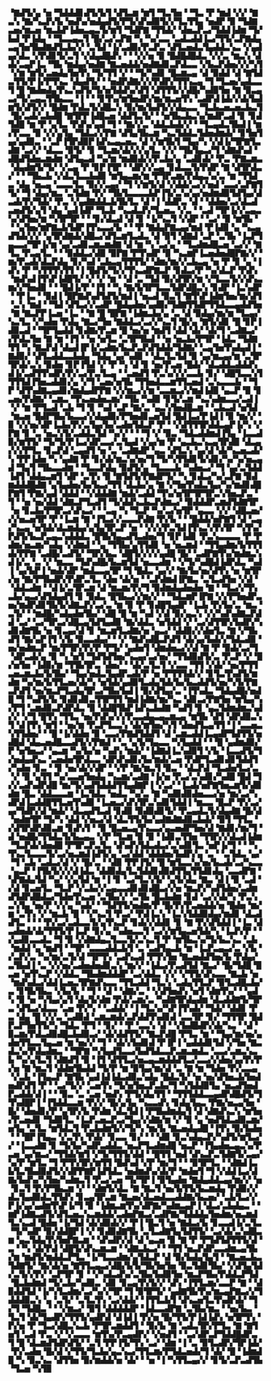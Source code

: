 ▝▇▟▜▞▄▝▅▝▜▟▟▟▊▟▜▞▙▜▝▟▜▃▆▝▆▜▝▜▃▜▅▝▝▜▃▝▛▝▆▟▝▞▞▝▇▃▚▝▇▞▚▃▛▞▙▝▅▟▚▞▅▟▄▟▜▞▛▜▞▟▚▟▉▜▞▞▜▃▜▜▄▝▅▟▛▝▉▝▜▟▇▃▅▞▆▃▅▝▆▃▙▛▐▟▅▃▄▃▜▞▆▜▝▜▟▛▇▝▜▜▟▞▝▟▅▃▛▃▞▜▟▟▐▟▆▝▜▞▙▟▝▛▐▟▄▝▝▜▃▃▄▃▜▝█▞▃▞▃▛▇▝▚▝▚▞▃▃▝▃▟▃▟▟▐▃▞▜▜▞▃▛▇▟▄▃▄▜▅▜▙▟▇▟▜▃▙▞▞▝▃▜▟▝▐▞▃▟▉▞▛▃▛▃▝▟▜▃▅▟▃▜▄▟▟▃▚▃▝▞▄▟▄▞▟▃▝▞▛▟▊▜▞▃▜▝▞▟▄▟█▟▚▝▝▝▞▞▅▝▉▝█▟█▟█▟▃▝▞▞▃▝▆▃▚▝▟▟▞▃▄▛▐▃▝▜▙▝▆▟▄▞▅▟▇▝▇▃▅▟▟▞▅▟▇▟▊▃▛▟▃▃▝▞▙▃▛▟▅▞▞▞▚▜▝▞▆▝▆▜▞▃▅▟▄▜▅▜▚▝▜▞▜▜▝▞▝▝▜▞▚▟▊▝█▃▆▃▄▝▟▝▉▟▟▝▟▝▇▜▟▃▜▜▞▛▐▞▛▜▚▃▝▟▄▟▜▞▝▝▅▟▛▟▇▞▞▞▛▟▛▞▜▜▚▃▄▝▜▝▜▃▅▞▄▟▃▃▜▝█▝▇▟▅▟▄▜▚▃▚▟▜▞▜▞▅▜▟▟▚▞▟▜▝▟▜▜▜▞▞▟█▞▚▟▉▜▅▝▇▝▉▃▄▃▞▜▞▃▄▃▜▜▙▃▃▝▐▝▝▝▊▜▚▞▆▜▅▟▛▞▆▞▆▃▅▜▚▝▃▟▛▟▐▟▞▞▟▞▙▟▆▜▞▟▜▞▞▝█▟▆▝▛▟▃▜▞▟█▃▚▝▉▞▆▞▙▟▜▞▞▟▄▃▃▝▜▃▙▃▅▃▅▃▙▃▜▝█▞▃▟▞▃▙▟█▝▇▜▛▛▐▟█▃▅▝▟▟▜▃▜▞▝▝▅▜▙▃▙▃▚▞▆▟▛▃▟▝▊▝▊▟▜▟█▝▆▝▛▝▄▜▃▝▛▟▚▞▄▟▝▜▝▝▇▞▞▃▝▟▟▃▙▟▞▞▝▝▜▃▄▟▃▜▙▟▐▝▆▞▛▃▃▝▉▝▞▞▄▜▄▝▜▟▃▞▞▛▇▝▟▜▄▜▙▃▆▝▚▃▜▟▟▃▜▟▅▟▆▟▞▝▊▜▅▜▄▞▄▟▉▃▝▝▃▛▐▜▛▟▉▛▐▟▚▃▄▃▅▃▝▟▝▞▆▜▙▜▝▜▄▞▚▝▞▟▐▞▜▛▇▜▃▟▇▝▃▞▞▝▟▃▃▝▉▜▞▝▊▝▜▃▆▞▟▞▞▞▄▜▃▝▞▞▝▜▙▜▄▃▞▜▝▟▇▟▚▟▝▟█▟▜▟▅▃▆▟▆▝▟▜▄▃▟▝▚▞▆▝▆▟▉▟▞▞▛▃▙▞▄▝▃▟▊▟▞▝▛▃▝▛▇▃▆▃▝▟▄▟▆▜▞▜▞▝▞▃▄▝▛▝▊▛▐▜▛▝▝▟▛▞▞▃▄▝▊▟▃▃▜▞▛▟▛▝▇▝▟▜▛▟▃▞▝▝▝▜▙▃▙▝▞▟▃▜▃▃▙▟▉▝▆▜▄▃▆▞▆▝▛▜▛▃▆▞▛▟▄▃▚▞▃▝▆▝▜▜▟▃▝▟▄▝▅▃▄▝▃▃▃▜▃▝▉▞▞▃▄▞▝▜▝▞▆▜▞▟▝▞▟▟▞▃▞▞▅▟▝▃▃▞▃▛▇▜▜▞▝▜▝▟▄▞▆▃▝▃▜▟▆▝▛▞▝▜▙▜▃▃▃▃▙▛▐▜▞▃▚▞▄▞▅▟▆▟▉▜▟▜▄▞▟▃▟▞▛▞▜▟▞▝▛▃▝▞▄▟▇▟▟▃▙▜▙▜▃▝▟▝▐▝▟▟▛▃▝▟▝▝▟▟▅▞▃▞▟▃▟▃▅▟▜▞▄▜▝▟▄▝▄▟▐▟▛▝▜▃▙▝▚▃▟▃▛▞▜▃▅▃▝▞▃▝▝▃▟▝▜▛▐▞▞▃▄▃▚▞▟▜▅▞▆▝▚▜▛▜▛▝▝▝▊▞▟▃▟▝▟▝▊▝▐▞▚▃▜▝▞▟▛▝▝▃▞▝▉▝▆▜▙▝▝▝▄▜▅▞▆▛▇▃▙▜▟▛▐▜▚▃▃▞▙▝▝▝▛▝▇▟▄▛▇▃▄▞▆▟▝▛▐▟▉▝▄▝▚▃▄▟▜▟▞▞▞▝▄▜▛▟▇▟▞▟█▃▞▟▜▃▆▜▃▟▃▝▟▝▉▜▝▟▇▟▝▃▛▝▃▜▙▝▐▃▛▜▄▃▃▞▜▛▐▞▆▝▄▞▃▟▊▃▆▃▆▟▇▝▟▝▆▝▚▝▃▞▄▝▝▜▃▟▆▟█▃▅▝▃▞▞▝▇▜▃▝▛▃▄▜▃▝▝▝▉▟▟▃▞▟▉▝▉▛▇▝▛▜▚▟▛▝▉▝▚▃▆▛▐▃▅▟▅▟█▛▇▞▞▝▆▞▛▃▟▞▟▃▛▟▄▝▊▞▚▟▝▃▙▃▄▜▜▜▜▞▝▟▆▞▆▞▞▃▙▃▄▝▅▝▛▝▊▝▄▝▐▟▚▝▛▝▚▜▜▜▚▜▜▝▐▝█▟▜▞▜▞▞▜▚▃▟▛▇▃▛▝▊▟▃▞▛▝▚▞▟▃▛▝▛▟▚▝▆▟▚▟▐▜▚▛▐▟█▜▞▝▞▝▞▝▆▝▝▟▝▃▝▜▟▝▉▞▟▜▛▞▆▝▞▜▃▃▜▞▞▟▚▃▆▞▞▜▅▟▉▝▝▝█▟▐▞▛▝▐▜▝▝▚▝▇▞▙▜▛▜▃▃▜▟▛▟█▃▚▝▊▟▛▝▐▃▚▟▛▝▝▛▐▃▝▝▉▟▐▝█▛▇▟▚▟▜▟▜▞▆▟▐▝▅▃▟▝▉▃▜▝▇▜▚▛▐▟▆▜▅▞▆▞▟▜▝▃▚▝▆▟▝▝▜▟▝▟▜▃▞▞▃▟▛▝█▟▄▟▅▞▄▟▉▞▜▟▇▜▜▟▛▜▜▟▃▃▄▟▟▜▅▝▇▝▇▃▛▛▐▃▅▝▐▃▝▝▇▝█▝█▛▇▝▐▟▆▃▙▞▄▝▃▝▟▝▉▟▄▞▆▞▆▝▜▃▄▞▚▃▜▃▝▞▚▟▅▝▛▟▄▝▇▃▞▜▅▝▇▟▟▃▞▃▞▞▚▃▜▝█▞▄▝▇▜▞▟▊▝█▝▊▛▐▟▉▃▟▝▝▜▛▜▄▟▟▝▊▟▇▞▛▃▆▝█▝▅▞▅▝▆▟▜▝▟▟▝▟▞▝▟▞▜▝▃▟▇▃▞▞▛▟▃▜▅▝▇▝▆▝▐▜▝▝▅▝▅▜▃▝▃▜▛▜▙▟▝▝▅▝▅▃▙▞▛▜▛▝▐▟▃▝▜▟▇▜▜▝▚▝▇▃▛▟▝▟▄▟▐▛▐▞▃▟▆▞▙▃▛▃▛▟▜▟▟▞▜▟▇▞▝▃▄▜▅▜▚▟▄▟▐▝▇▟▉▞▝▟▜▃▟▟▃▃▙▟▄▝▜▟▄▝▄▞▚▟▉▝▝▟▃▜▃▜▟▝▉▝▄▞▆▃▄▞▆▝▃▜▛▜▛▟▞▃▚▝▉▟▅▝▊▛▐▜▟▝▞▝▛▝▚▝▟▝▊▝▅▞▛▃▅▝█▟▞▝▟▃▟▟▃▟▟▟▚▟▐▞▃▟▜▜▚▟▛▞▛▞▃▞▛▃▜▃▄▝▝▃▅▟▜▝▛▃▚▞▞▞▃▃▙▝▊▞▝▟█▜▃▃▚▜▜▜▜▟▐▜▅▃▟▟▊▞▄▝▞▜▝▃▅▞▅▜▙▝▜▜▅▟▃▃▆▜▜▃▅▟▝▃▚▃▃▃▙▝▝▜▛▝▟▜▚▟▇▃▄▟▊▞▆▟▄▟▛▛▇▝▞▞▆▃▞▞▆▝▃▃▆▃▞▞▆▟▐▟▉▝▄▃▛▝▉▝▊▃▅▞▛▟▇▞▝▃▆▃▝▜▚▃▅▟▅▃▆▞▝▜▙▝▚▟▉▝▊▜▞▃▆▝▚▃▚▟▆▃▃▞▃▟▐▝▞▝▆▝▛▜▃▟▝▃▙▝▜▝▊▝▚▟▝▃▛▝▇▞▃▝▄▃▚▜▅▟█▃▆▝▝▃▙▃▟▝▅▜▟▝▆▃▅▝█▟▛▜▙▞▙▃▃▞▞▟▄▟▉▞▛▜▅▟▊▃▅▜▟▝█▟▐▃▞▛▐▟▐▝▉▝▆▞▞▝▉▝▞▞▅▞▟▛▐▃▙▞▛▞▃▜▄▞▙▞▃▟▅▜▟▃▛▝▛▝▝▞▟▜▜▜▛▟▟▃▄▛▐▞▚▝▞▛▇▝▊▝▃▝▅▃▚▜▞▃▟▟▃▜▟▝▚▞▞▝▝▝▜▝▞▝▉▃▝▜▟▃▟▟▆▟▐▜▄▝▐▃▃▟▉▞▆▜▜▞▝▜▞▜▞▛▐▃▞▟▛▃▃▞▃▜▄▟▝▞▄▞▆▝▛▝▄▃▙▃▚▃▄▜▛▟▉▝▟▃▄▞▞▞▛▜▃▝▊▃▛▟▝▃▄▟▜▝▅▝▃▝▃▟▇▟▛▝▄▃▝▟▜▃▚▝▄▞▟▝▟▞▚▃▅▃▟▞▚▝▛▛▐▟▅▝▚▝▄▟▇▝▛▝▊▞▟▞▆▃▚▞▅▞▜▝▜▞▚▜▜▟▊▜▞▟▊▞▚▞▚▞▅▃▄▟▝▜▄▜▝▜▙▃▃▟▆▝▝▜▃▃▛▟▄▝▉▟▜▞▄▝▜▃▃▃▙▝▚▟▅▃▞▝▜▝▄▞▃▜▟▟▐▟▜▝▟▟▄▃▆▜▝▟▛▝▃▜▚▝▉▝▇▜▟▜▞▛▇▟▛▜▞▝▚▝▊▟▃▞▚▞▃▛▇▝▉▟▆▟▟▟█▟▇▝▄▜▄▟▅▞▙▞▙▃▞▜▜▝▟▃▙▞▄▝▇▝▞▜▅▜▚▟▃▜▄▞▚▞▆▟▊▟█▛▇▜▝▛▇▞▄▟▝▟▟▟▝▝▞▟▟▟▇▝▆▟▞▃▟▟▝▜▚▞▅▜▛▜▛▜▛▃▚▜▅▃▛▃▝▜▝▝▅▝▅▞▟▟▝▟▇▃▛▜▃▟▜▝▜▞▟▟▚▃▙▃▛▟▆▃▞▝▉▟▟▟▛▃▆▟▜▟▇▜▛▝▅▝▊▃▙▞▛▜▛▃▞▟▚▃▞▝▝▃▄▝▚▝▜▃▛▝▚▞▃▞▅▜▛▝▄▃▃▝▞▞▝▟█▃▅▞▞▞▅▃▅▜▛▝▛▝▐▃▆▝▇▝▐▜▃▞▞▃▃▃▛▟▇▝▛▞▙▝▝▝█▟▟▞▅▛▇▜▝▟▝▃▄▞▚▃▄▝▅▜▟▞▟▃▆▟▄▞▄▜▄▜▛▃▛▝▅▝▝▞▞▞▛▃▜▟▐▜▚▃▚▜▚▜▛▝▚▜▚▞▛▟▜▞▙▃▛▃▄▃▚▟▟▟▃▝█▜▙▜▄▃▟▜▃▟▅▞▜▝▊▛▐▟▊▝▛▃▚▃▃▃▃▝▛▝▛▟▆▞▅▃▆▞▚▟▄▝▞▟▆▟▝▝▄▝▜▜▙▞▄▜▜▟▊▝▅▝▅▃▆▟▝▝▜▜▄▟▆▞▙▜▜▜▟▞▛▛▇▝▃▟█▞▃▟▜▞▝▜▛▞▙▃▝▟█▜▞▞▞▞▄▟█▝█▞▝▃▟▛▇▜▚▞▆▟▆▃▚▟▐▞▃▝▃▝▞▝▆▃▃▝▜▟▚▟█▞▙▃▆▜▟▝▅▃▃▟▆▝▝▞▜▞▚▟█▟▐▟▛▟▃▝▚▟▐▝▄▞▙▛▐▝▅▟▞▟▛▝▆▟▃▃▄▜▛▝▜▝█▟▃▝▄▞▞▝▇▞▙▞▅▞▟▜▚▝▅▝▆▜▛▞▅▝▇▞▛▜▙▟▛▞▛▟▛▃▜▃▝▟▅▝▟▞▅▝▝▃▛▟▆▟▐▛▇▃▝▃▜▃▟▜▅▝▞▟▝▝▟▟▃▟▆▝▝▟▐▞▃▜▛▃▆▝▟▝▆▃▆▞▛▞▜▝▉▟▆▟▄▟▅▟▅▝▇▝▝▜▃▞▞▜▚▃▙▞▄▃▞▟▜▟▄▟▜▝▊▝▉▟▃▝█▜▙▃▞▞▆▞▞▝▝▜▟▃▆▛▐▛▇▝▞▞▛▜▅▟▛▃▅▞▆▟▛▟▊▜▙▜▞▟▇▃▛▞▃▞▃▝▆▝▉▝▛▝▊▟█▜▄▟▛▝▐▃▙▝▛▞▙▞▃▝▆▃▝▃▜▞▝▝▆▟█▞▚▟▄▟▅▜▙▞▝▟█▝█▝▆▝▚▟▝▞▟▝▉▞▄▃▚▝▞▞▚▟▚▟▇▃▛▟▟▝▃▞▝▃▞▜▛▃▞▟█▃▄▜▟▜▄▟▉▝▇▞▟▟▃▝▅▜▟▟▝▞▝▃▞▟▜▜▛▞▙▟▛▞▚▟▊▟▇▜▙▝▅▝▊▃▄▞▟▝▊▝▆▃▆▜▃▟▇▞▅▝▄▃▞▝▟▟▉▞▞▟▅▜▃▝▇▝▞▜▙▟▜▝▇▞▄▛▐▜▝▞▙▝▉▃▃▟▄▞▝▝▞▝▇▟▚▟█▃▛▟▜▝▟▞▄▞▙▟▞▞▜▟▃▟▉▝▅▞▅▟▆▃▛▝▆▞▛▜▛▞▛▞▛▝▛▜▞▝▄▟▅▜▝▟▆▟▅▃▞▞▟▝▇▝▛▝▉▟▞▃▞▜▝▟▛▃▟▞▄▝▉▝▚▝▅▜▝▜▟▜▟▜▅▞▚▃▄▞▃▞▅▞▝▜▜▟▉▟▜▞▃▝▛▃▛▝▞▝█▞▅▜▅▝▐▟▉▞▆▝▜▜▙▜▛▃▝▟▅▞▝▝▟▞▃▜▃▜▝▞▃▃▝▜▜▝▞▟▞▝▅▞▛▜▜▃▅▃▆▃▙▞▙▜▙▞▝▜▄▞▅▟▃▜▄▟▛▃▟▞▛▝▅▝▛▜▜▜▟▞▞▝▊▜▃▜▚▟▜▞▆▟▆▝▚▞▆▞▙▜▜▃▅▞▟▞▚▝▅▜▟▞▄▟▉▜▃▟▄▜▟▞▙▞▙▃▟▟▜▞▅▞▚▜▞▛▇▃▛▟▜▝▅▞▆▃▛▜▃▟▄▜▛▃▞▜▙▞▙▟▐▝▉▞▟▜▄▞▃▝▐▜▚▟▃▝▜▟▄▟█▞▅▟█▝▜▝▚▟▜▞▙▝▊▟▊▟▊▃▜▜▛▜▜▝▆▟▐▟▇▞▆▞▚▃▝▟▊▃▞▛▇▜▅▝▆▜▄▞▚▞▛▜▝▃▆▟▉▃▛▟▛▟▃▝▉▝▟▟█▜▙▛▐▟▚▃▙▟▇▝▚▟▜▝▊▝▄▃▜▟▆▟▆▃▚▟▞▞▝▞▜▝█▜▚▝▜▜▃▝▅▞▛▟▚▞▞▞▛▃▃▟▄▃▄▃▆▃▄▝▆▜▙▝▟▜▝▟▛▟▉▃▚▜▝▟▐▜▚▝▆▜▝▝▅▞▆▝▛▃▛▜▃▃▚▝▟▞▆▜▅▞▚▜▝▟▅▟▜▃▄▜▜▝▐▝▃▃▅▃▚▜▜▟▅▞▝▝█▝▐▞▟▟▅▝▉▝▃▃▞▛▇▟▜▟▟▜▝▟▝▃▆▃▟▟▐▃▄▟▛▜▟▜▜▞▅▟█▟▝▟▄▃▅▟█▃▃▟▜▞▞▛▇▟▝▝▃▝▄▜▞▜▄▃▃▝▚▜▄▟▟▝▝▝█▝▄▟▆▟▉▞▛▝▅▜▅▃▞▝▄▃▆▝▚▞▙▞▅▝▚▟▚▝▆▟▞▝▐▟▇▟▐▃▚▟▉▜▝▞▙▝▐▃▃▟▜▞▜▞▅▟▄▟▚▃▝▃▅▟▅▜▛▟▃▃▝▟▛▟▚▟▊▞▙▞▆▟▞▃▅▝▛▟▛▜▃▟▊▟▊▜▟▟▜▞▚▟▅▝▊▃▝▝▊▝▅▞▟▞▞▟▛▝▝▞▛▝▇▞▆▃▜▝▉▃▝▝▟▃▛▟▝▜▃▟▅▜▃▞▃▝▞▝▉▝▄▜▜▝▚▞▃▃▅▜▅▟▄▝▚▃▆▞▃▟▇▝▐▞▅▝▛▃▞▃▚▟▊▞▚▟█▝█▟▝▜▞▞▃▟▚▟▛▟█▝▆▞▜▞▄▟▜▟▟▟▜▜▄▟▇▛▐▝▞▃▞▝▐▃▟▞▅▛▇▜▅▃▆▜▞▟▉▟▆▝█▃▝▟▟▃▃▃▆▝▐▃▜▟▃▝▅▟▃▝▚▞▃▝▇▝▚▟▉▟▉▟▅▃▃▞▅▝▆▞▃▞▚▟▛▟▐▃▟▟█▜▜▃▅▜▚▟▉▝▐▃▅▃▞▟▚▜▛▃▚▟▊▜▟▟▐▝▆▃▃▝█▃▛▝▛▞▃▞▄▞▜▟▛▞▟▝▆▟▞▝▟▃▄▟▜▃▟▝▊▟▉▝▉▟▉▟▊▜▞▝▛▃▄▟▃▜▞▟▄▟▇▝█▞▟▝▅▟▆▜▛▝▜▞▚▝▟▟▝▞▅▃▞▟▝▟▃▜▜▞▙▞▄▟▇▟▇▟▉▃▙▟▞▝▉▜▝▜▜▃▝▞▟▜▛▟▛▟▉▃▆▝▊▟▚▜▝▝▉▝█▃▅▃▄▜▚▃▃▞▄▃▅▟▛▜▅▞▟▝▇▟▊▞▆▞▜▝▟▝▅▟█▞▜▜▟▃▜▞▙▃▄▃▝▞▛▝▜▃▆▝▉▝▉▝▐▟▊▃▜▜▅▝▜▜▛▞▞▟▃▟▐▟▆▝▜▃▛▟▞▟▅▟█▝▛▜▛▃▛▃▜▃▝▟▚▟▚▜▟▃▟▃▞▃▚▟▊▜▃▝▅▛▐▞▜▝▝▝▚▜▚▃▜▃▃▃▜▞▃▞▅▃▆▟▐▟▜▞▄▝▃▞▟▟▝▟▟▟▅▞▙▟▛▞▄▝▃▝▝▃▜▟▃▝▄▞▝▜▝▃▙▝▃▟▃▞▟▝▞▝█▞▃▝▝▟▉▝▛▛▐▜▞▝█▝▆▜▃▃▚▞▅▞▙▃▟▞▃▞▚▃▃▝▄▃▛▝▐▜▙▜▞▞▞▟▐▟▃▝▟▟▉▟▄▜▃▜▟▟▊▟▉▟▜▜▄▜▜▟▊▟▄▝▃▃▟▛▇▝▚▛▇▟▄▜▟▝▚▞▝▞▄▜▟▝▆▝▐▝▊▝▃▞▜▃▚▜▞▝▄▜▞▟▄▝▇▃▝▟▐▝▉▝▃▟▝▞▟▝▊▃▅▜▃▝▜▃▛▝▞▃▙▞▞▃▄▃▃▟▊▟▊▟█▃▞▞▅▝▆▃▛▞▚▟▜▟▅▞▃▟▆▟▜▟▛▟█▟▃▞▜▟▅▜▚▃▅▝▃▜▙▞▞▝▃▜▙▝█▃▙▟▆▝▊▟▝▃▞▞▟▞▚▝▛▃▚▃▚▜▄▝▅▞▛▝▞▞▄▝▚▟▞▝▝▜▟▜▜▞▅▟▆▞▛▝█▞▛▞▛▃▅▟▟▞▅▝█▟▅▝▆▞▆▝▃▜▚▝▞▝▆▃▙▝█▝▝▞▚▃▜▝▛▃▞▝▛▟▐▃▚▝▐▃▚▜▟▟▉▟▄▞▆▟▊▝▟▃▟▟▜▃▝▝▝▝▛▞▃▞▃▟▃▃▜▞▄▜▚▃▛▝▊▟▞▞▟▟▊▝▊▝▇▝▛▞▟▜▟▟▐▝▐▃▝▟▃▟▅▟▞▟▞▜▜▜▞▛▐▃▛▝▊▞▄▝▚▟▅▃▃▜▝▃▞▞▆▜▄▃▅▜▟▞▚▝▐▃▛▞▛▝▝▞▄▟▊▃▃▟▃▝▜▝▉▝▞▟▇▟▄▃▜▃▃▜▞▃▚▃▜▝▛▝▆▜▙▃▚▞▜▞▙▃▚▃▝▃▙▝▆▟▟▝▄▝▆▟▜▝▝▜▛▝▃▃▃▟▟▃▙▜▝▃▝▃▟▜▄▃▙▝▆▝▐▃▛▃▄▃▞▃▝▞▙▝▞▃▛▞▃▝▚▞▆▞▃▜▞▟▝▜▛▜▚▝▃▟▚▃▟▝▛▜▚▜▅▝▇▃▅▟▟▜▅▞▙▝▛▟▄▞▃▜▙▟▐▝▃▝▞▞▅▞▃▟▅▟▅▟▊▃▚▝▆▞▞▝▐▟▃▞▛▃▟▜▟▝▇▃▞▝█▞▜▟█▝█▃▅▝▅▜▚▃▛▝▞▟▟▃▝▜▙▟▆▟▟▟▛▝▃▞▟▟▃▝▞▞▝▞▜▜▞▟▚▃▃▝▇▃▙▝▅▝▆▟▚▟▃▞▟▟▐▃▅▃▜▛▇▟▚▃▃▝▜▜▃▟▟▝▜▃▚▝▃▟▄▜▜▃▛▝▉▜▃▟█▃▙▞▃▝▊▜▙▜▙▃▝▞▙▞▙▝▝▜▝▝▟▝▝▟▇▞▃▝▝▞▟▜▅▟▚▝▅▜▝▟▆▜▚▞▝▝▄▟▚▝▉▝▅▝▚▜▄▞▄▜▝▟▄▜▞▟▆▝▛▟▞▃▆▞▃▝▚▟▇▜▛▟▄▟▆▝▟▃▟▟▇▜▞▜▛▃▝▟▜▃▞▟▃▃▝▃▅▝▛▞▚▝▝▃▟▟▞▝▐▝▜▃▚▞▚▛▐▜▚▟▞▝▜▟▞▝▟▟▊▝▛▃▝▟▄▝█▝▞▞▃▝▃▟▉▟▝▃▆▃▆▟▞▃▛▟▟▜▚▟▊▟▝▃▃▜▛▝▊▞▝▜▜▜▛▝█▟▛▃▛▜▅▜▜▞▚▝▜▟▃▝▛▜▝▝▊▞▝▝▛▝▃▃▚▝▟▝▝▞▙▟█▟▛▞▟▞▚▃▝▝▟▝▉▃▆▞▛▟▃▟▉▟█▃▙▟▉▃▞▝▟▞▟▟▜▜▞▝▇▃▛▟█▝▛▜▃▝▆▝▝▜▄▞▆▞▅▞▄▟▅▜▜▃▃▜▄▃▅▝▆▝▅▞▞▝▜▝▝▟▞▞▙▟▊▟▝▛▐▛▐▝▄▟▟▟▊▜▟▝▞▜▅▝▇▃▟▃▚▞▛▟▄▟▆▃▝▝▜▛▇▝▚▜▄▟▜▃▃▞▙▟▜▟▃▃▛▃▆▃▆▟▃▝▃▃▞▃▆▃▚▃▙▝▚▞▄▜▃▜▝▟▇▟▜▝▉▝▐▜▝▟▜▜▃▞▅▃▄▃▆▟▟▟▜▃▞▃▃▞▞▟▅▞▄▞▛▞▛▞▅▝▇▝▆▃▜▝▟▟▆▜▙▟▟▝▜▞▛▝▆▝▉▜▄▞▆▞▟▝▃▝▇▝▆▝▜▟▅▝▛▞▃▃▄▝▞▃▙▝▐▜▄▃▛▝▇▜▙▝▄▟▐▟▐▟▃▟▉▃▚▟▄▝█▟▃▜▞▝▅▝▅▞▟▜▅▃▙▜▅▟▅▟▛▟▜▝▛▝▝▃▞▜▞▞▝▃▅▜▚▝▜▞▅▜▅▃▛▃▙▞▜▝▚▜▟▟▉▜▄▝▅▃▟▜▅▟▛▃▟▟▞▟▐▝▝▝▉▃▝▃▝▃▅▝▅▟▚▝▛▜▞▟▄▜▜▝▝▜▜▜▟▟▃▃▄▟▛▟█▟▜▞▜▜▚▟█▛▐▝▐▜▟▟▃▃▆▝▛▞▞▝█▞▄▜▄▝▚▃▃▟▚▝▊▟▄▜▄▃▝▛▇▞▅▃▄▜▅▝█▞▝▟▅▟▊▞▛▝▄▜▛▞▙▝▛▟▆▝▟▃▜▟▐▝▛▜▙▟▆▟▄▜▝▟▝▟▇▟▚▃▚▝▆▜▅▞▛▃▅▟▊▝▜▟▉▜▃▝▐▃▛▃▅▃▛▃▞▜▄▞▞▟▇▞▆▝▞▝▉▝▄▝▅▟▜▟▃▟▉▃▆▞▅▜▄▝▃▜▃▝▆▜▟▃▜▝▛▃▙▟▆▜▞▞▜▞▚▝▆▞▙▝▇▃▅▟▄▟█▝▐▜▚▝▉▞▙▟▅▝▝▝█▛▐▜▄▃▝▞▃▜▚▝▛▟▞▝▊▃▃▝▊▞▝▝▝▟▉▝▊▃▚▟▄▃▛▞▚▟▜▞▆▜▃▞▞▝▐▃▃▟▇▝▊▝▜▞▙▞▚▟▛▃▟▟▃▝▅▃▛▜▃▟▆▟█▝▅▃▛▝▐▜▄▟▅▃▄▃▚▞▛▃▅▝▄▞▆▃▞▝▜▜▟▞▆▜▝▞▜▞▜▜▜▞▟▟▝▝█▜▜▝▅▟▝▟▚▃▛▃▜▟▇▜▞▃▄▞▚▞▛▝▆▜▃▝▜▝▛▜▚▜▛▞▆▜▜▝█▟▚▟▝▞▛▝▆▞▜▝▝▝▉▜▛▜▃▝▝▟▇▟▐▃▙▜▃▜▙▟▉▟▜▞▞▟▛▛▇▛▐▟▜▟▃▝▅▟▆▟▚▞▟▞▛▝▆▟▅▜▝▜▝▞▟▟▐▃▞▟▇▞▙▟▚▞▚▜▅▞▚▟▆▃▜▝▛▃▞▃▅▝▜▞▜▛▐▝▉▜▄▟▅▝▇▟▄▟▟▃▄▞▆▞▞▝▅▝▊▃▜▝▛▞▛▜▙▃▆▝▞▝▝▟▆▜▞▟▃▝▇▝▇▃▜▝▅▞▙▜▜▞▙▃▆▟▄▝▛▟▉▞▞▟▃▜▄▟▉▟▃▜▜▟▚▝▊▃▄▜▛▃▆▝▇▃▅▞▟▃▅▟▃▃▟▟▇▞▙▃▅▞▝▃▙▜▃▞▞▛▐▞▄▞▄▟▆▜▚▛▐▞▜▝▉▝▐▟▆▃▆▜▚▞▟▛▇▞▚▟▆▃▄▛▐▝▟▃▞▃▙▟▄▃▝▝▆▛▐▟▇▃▟▜▞▟▜▃▅▃▚▃▆▟▟▞▃▟▅▛▇▃▞▃▟▛▇▞▜▟▟▟▄▜▅▟▆▞▅▃▆▟▜▃▚▃▟▝█▟▅▝▐▞▜▟▝▟▞▟▉▟▞▞▝▛▐▝█▃▜▝▅▝▇▟▃▞▙▝▊▃▃▟▐▞▃▜▃▝▜▞▚▟▛▝▉▞▟▟█▛▐▝▞▝▊▟▉▟▇▜▙▝▃▜▃▟▇▜▄▜▟▜▜▞▝▃▞▟▞▃▚▟█▃▆▝▄▃▜▟▄▜▚▜▅▛▇▃▆▝▝▟▚▟▛▞▟▝▟▝▄▃▅▝▉▝▇▝▛▝▛▜▟▜▟▜▜▜▞▟▝▃▝▝▚▝▟▞▛▟▝▟█▜▞▟▚▃▆▃▆▝▝▟▇▃▙▃▞▝▝▜▜▝▅▃▛▟▛▃▃▟▆▃▄▜▙▞▆▝▆▟▜▞▆▟▟▃▛▜▃▝▐▞▜▃▃▟▆▞▄▜▟▃▛▝▟▝▉▞▙▟▄▜▄▜▝▝▇▃▅▃▙▃▜▟▇▜▞▝▇▞▟▞▅▝▇▜▜▃▄▃▞▟█▞▙▜▞▜▙▜▅▜▅▝▉▃▜▟▊▜▙▞▝▞▟▜▄▜▟▞▃▜▞▞▛▞▝▃▛▜▛▝▊▝▝▞▚▟▃▟▚▞▃▜▙▞▙▟▉▜▅▝▆▃▛▜▙▞▛▟▟▃▛▜▟▝█▃▙▟▆▟▝▜▞▃▙▞▚▟▉▃▝▟▊▝▊▃▄▜▚▜▞▞▝▟▚▝▐▜▜▃▆▞▃▃▛▝▇▝▝▟▉▟▟▜▟▝▐▞▚▜▃▟▆▞▃▞▚▞▞▜▛▝▜▝▉▜▛▜▞▝▄▟▇▜▙▜▚▞▆▃▄▛▇▃▞▞▜▟▟▟▉▃▚▝▄▝▃▜▞▝▃▜▃▜▚▝▃▞▟▟▞▝▐▜▜▃▙▜▝▟▚▃▅▜▃▜▚▟▛▟▞▝▜▞▜▝▜▟█▃▝▝▝▞▆▃▞▝▉▜▝▟▟▟▟▟▛▝▐▟▃▃▟▛▇▝▃▜▙▞▆▃▝▝▅▞▙▃▝▜▃▜▝▟▞▜▄▟▛▞▜▜▜▞▄▟▛▟▝▟▐▟▐▝▛▞▅▝█▞▜▜▞▛▐▟▐▟▚▝▅▜▛▜▚▝▛▞▅▝▛▝▜▃▞▟█▃▚▃▙▝▛▜▛▃▆▟▟▜▝▝▉▞▙▝▇▝▃▟▃▜▛▞▛▜▃▝▇▝▇▜▅▜▝▃▟▝▛▃▝▞▝▞▃▃▃▝▆▜▚▞▛▃▄▟▛▞▝▞▅▟▜▝▝▃▞▟▛▃▛▜▟▟█▟▛▃▜▝█▝▟▃▆▟▜▟▛▟▜▞▝▃▜▝▛▛▐▜▞▜▚▝▃▞▝▟▆▝▐▝▃▝▉▜▃▟▛▞▜▛▐▟▞▝▛▞▃▟▅▝█▞▟▝▞▜▜▞▜▃▙▞▄▃▚▃▞▜▜▃▆▞▛▜▟▃▅▟▞▜▝▟▞▝█▝▐▟▆▟█▝▚▝▉▃▚▃▝▟▜▜▅▝▉▞▆▟▟▞▅▝▟▞▝▝▅▝▐▝▚▜▜▃▄▞▞▝▊▜▞▃▛▃▟▜▙▝▜▃▅▝▚▜▉

